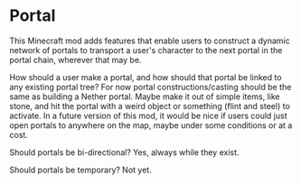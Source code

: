 # Portal

This Minecraft mod adds features that enable users to construct a dynamic
network of portals to transport a user's character to the next portal in the
portal chain, wherever that may be.

How should a user make a portal, and how should that portal be linked to any
existing portal tree?
    For now portal constructions/casting should be the same as building a
    Nether portal. Maybe make it out of simple items, like stone, and hit
    the portal with a weird object or something (flint and steel) to
    activate.
    In a future version of this mod, it would be nice if users could just open
    portals to anywhere on the map, maybe under some conditions or at a cost.

Should portals be bi-directional?
    Yes, always while they exist.

Should portals be temporary?
    Not yet.
